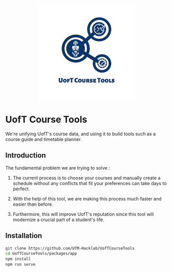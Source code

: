 <p align="center">
  <a href="https://uoftcoursetools.tech/" target="_blank">
    <img alt="UofT Course Tool Icon" width="300" src="./logo.png">
  </a>
</p>

# UofT Course Tools

We're unifying UofT's course data, and using it to build tools such as a course guide and timetable planner.

## Introduction

The fundamental problem we are trying to solve :
1. The current process is to choose your courses and manually create a schedule without any conflicts that fit your preferences can take days to perfect.

2. With the help of this tool, we are making this process much faster and easier than before.

3. Furthermore, this will improve UofT's reputation since this tool will modernize a crucial part of a student's life.

## Installation

```sh
git clone https://github.com/UTM-Hacklab/UofTCourseTools
cd UofTCourseTools/packages/app
npm install
npm run serve
```
